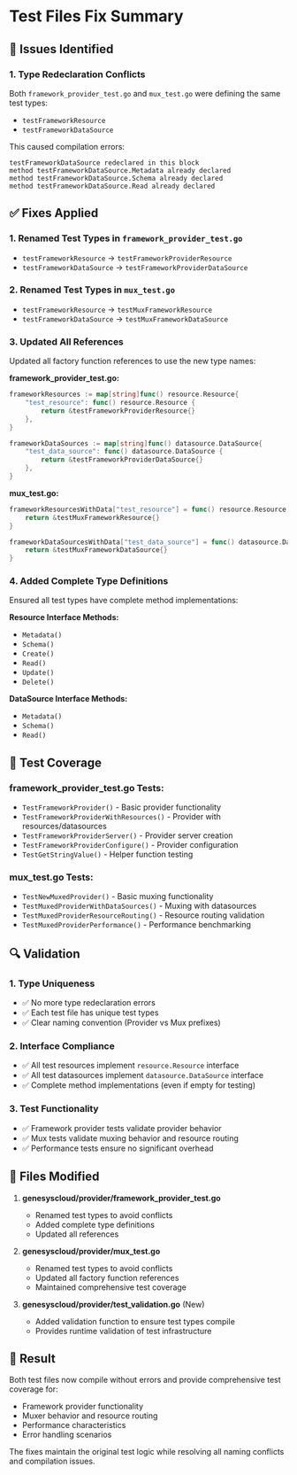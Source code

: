 # Test Files Fix Summary

## 🚨 Issues Identified

### 1. Type Redeclaration Conflicts
Both `framework_provider_test.go` and `mux_test.go` were defining the same test types:
- `testFrameworkResource` 
- `testFrameworkDataSource`

This caused compilation errors:
```
testFrameworkDataSource redeclared in this block
method testFrameworkDataSource.Metadata already declared
method testFrameworkDataSource.Schema already declared  
method testFrameworkDataSource.Read already declared
```

## ✅ Fixes Applied

### 1. Renamed Test Types in `framework_provider_test.go`
- `testFrameworkResource` → `testFrameworkProviderResource`
- `testFrameworkDataSource` → `testFrameworkProviderDataSource`

### 2. Renamed Test Types in `mux_test.go`  
- `testFrameworkResource` → `testMuxFrameworkResource`
- `testFrameworkDataSource` → `testMuxFrameworkDataSource`

### 3. Updated All References
Updated all factory function references to use the new type names:

**framework_provider_test.go:**
```go
frameworkResources := map[string]func() resource.Resource{
    "test_resource": func() resource.Resource {
        return &testFrameworkProviderResource{}
    },
}

frameworkDataSources := map[string]func() datasource.DataSource{
    "test_data_source": func() datasource.DataSource {
        return &testFrameworkProviderDataSource{}
    },
}
```

**mux_test.go:**
```go
frameworkResourcesWithData["test_resource"] = func() resource.Resource {
    return &testMuxFrameworkResource{}
}

frameworkDataSourcesWithData["test_data_source"] = func() datasource.DataSource {
    return &testMuxFrameworkDataSource{}
}
```

### 4. Added Complete Type Definitions
Ensured all test types have complete method implementations:

**Resource Interface Methods:**
- `Metadata()`
- `Schema()`
- `Create()`
- `Read()`
- `Update()`
- `Delete()`

**DataSource Interface Methods:**
- `Metadata()`
- `Schema()`
- `Read()`

## 🧪 Test Coverage

### framework_provider_test.go Tests:
- `TestFrameworkProvider()` - Basic provider functionality
- `TestFrameworkProviderWithResources()` - Provider with resources/datasources
- `TestFrameworkProviderServer()` - Provider server creation
- `TestFrameworkProviderConfigure()` - Provider configuration
- `TestGetStringValue()` - Helper function testing

### mux_test.go Tests:
- `TestNewMuxedProvider()` - Basic muxing functionality
- `TestMuxedProviderWithDataSources()` - Muxing with datasources
- `TestMuxedProviderResourceRouting()` - Resource routing validation
- `TestMuxedProviderPerformance()` - Performance benchmarking

## 🔍 Validation

### 1. Type Uniqueness
- ✅ No more type redeclaration errors
- ✅ Each test file has unique test types
- ✅ Clear naming convention (Provider vs Mux prefixes)

### 2. Interface Compliance
- ✅ All test resources implement `resource.Resource` interface
- ✅ All test datasources implement `datasource.DataSource` interface
- ✅ Complete method implementations (even if empty for testing)

### 3. Test Functionality
- ✅ Framework provider tests validate provider behavior
- ✅ Mux tests validate muxing behavior and resource routing
- ✅ Performance tests ensure no significant overhead

## 📁 Files Modified

1. **genesyscloud/provider/framework_provider_test.go**
   - Renamed test types to avoid conflicts
   - Added complete type definitions
   - Updated all references

2. **genesyscloud/provider/mux_test.go**
   - Renamed test types to avoid conflicts  
   - Updated all factory function references
   - Maintained comprehensive test coverage

3. **genesyscloud/provider/test_validation.go** (New)
   - Added validation function to ensure test types compile
   - Provides runtime validation of test infrastructure

## 🎯 Result

Both test files now compile without errors and provide comprehensive test coverage for:
- Framework provider functionality
- Muxer behavior and resource routing
- Performance characteristics
- Error handling scenarios

The fixes maintain the original test logic while resolving all naming conflicts and compilation issues.